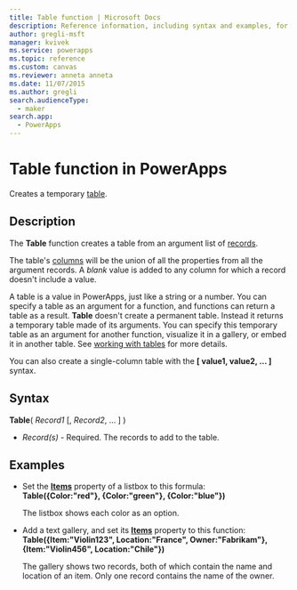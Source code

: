 ```yaml
---
title: Table function | Microsoft Docs
description: Reference information, including syntax and examples, for the Table function in PowerApps
author: gregli-msft
manager: kvivek
ms.service: powerapps
ms.topic: reference
ms.custom: canvas
ms.reviewer: anneta anneta
ms.date: 11/07/2015
ms.author: gregli
search.audienceType: 
  - maker
search.app: 
  - PowerApps
---
```

# Table function in PowerApps
Creates a temporary [table](../working-with-tables.md).

## Description
The **Table** function creates a table from an argument list of [records](../working-with-tables.md#records).

The table's [columns](../working-with-tables.md#columns) will be the union of all the properties from all the argument records. A *blank* value is added to any column for which a record doesn't include a value.

A table is a value in PowerApps, just like a string or a number. You can specify a table as an argument for a function, and functions can return a table as a result. **Table** doesn't create a permanent table. Instead it returns a temporary table made of its arguments.  You can specify this temporary table as an argument for another function, visualize it in a gallery, or embed it in another table.  See [working with tables](../working-with-tables.md) for more details.

You can also create a single-column table with the **[ value1, value2, ... ]** syntax.

## Syntax
**Table**( *Record1* [, *Record2*, ... ] )

* *Record(s)* - Required. The records to add to the table.

## Examples
* Set the **[Items](../controls/properties-core.md)** property of a listbox to this formula:
  <br>**Table({Color:"red"}, {Color:"green"}, {Color:"blue"})**
  
    The listbox shows each color as an option.
* Add a text gallery, and set its **[Items](../controls/properties-core.md)** property to this function:<br>
  **Table({Item:"Violin123", Location:"France", Owner:"Fabrikam"}, {Item:"Violin456", Location:"Chile"})**
  
    The gallery shows two records, both of which contain the name and location of an item. Only one record contains the name of the owner.

